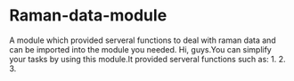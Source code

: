 # Raman-data-module
A module which provided serveral functions to deal with raman data and can be imported into the module you needed.
Hi, guys.You can simplify your tasks by using this module.It provided serveral functions such as:
1. 
2. 
3. 
